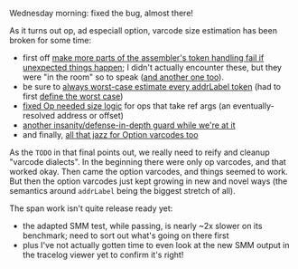 Wednesday morning: fixed the bug, almost there!

As it turns out op, ad especiall option, varcode size estimation has been
broken for some time:
- first off [make more parts of the assembler's token handling fail if
  unexpected things happen][32081b27]; I didn't actually encounter these, but
  they were "in the room" so to speak ([and another one too][fc58ff6d]).
- be sure to [always worst-case estimate every addrLabel token][47fa1e06] (had
  to first [define the worst case][0e50d60a])
- [fixed Op needed size logic][1741399d] for ops that take ref args (an
  eventually-resolved address or offset)
- [another insanity/defense-in-depth guard while we're at it][d8e378a2]
- and finally, [all that jazz for Option varcodes too][b4b4b3d1]

As the `TODO` in that final points out, we really need to reify and cleanup
"varcode dialects". In the beginning there were only op varcodes, and that
worked okay. Then came the option varcodes, and things seemed to work. But then
the option varcodes just kept growing in new and novel ways (the semantics
around `addrLabel` being the biggest stretch of all).

The span work isn't quite release ready yet:
- the adapted SMM test, while passing, is nearly ~2x slower on its benchmark;
  need to sort out what's going on there first
- plus I've not actually gotten time to even look at the new SMM output in the
  tracelog viewer yet to confirm it's right!

[32081b27]: https://github.com/jcorbin/stackvm/commit/32081b272e3133ce258239549927132832c35cf0
[fc58ff6d]: https://github.com/jcorbin/stackvm/commit/fc58ff6d4650526a7643c597192ec3191012d148
[0e50d60a]: https://github.com/jcorbin/stackvm/commit/0e50d60a94b3f461cb91819bf71254ce0ffacab4
[47fa1e06]: https://github.com/jcorbin/stackvm/commit/47fa1e06ce1f368fe6af90848e8b2e4652c323e1
[1741399d]: https://github.com/jcorbin/stackvm/commit/1741399d48f4da004513e75488dc036b4bc9efcb
[d8e378a2]: https://github.com/jcorbin/stackvm/commit/d8e378a20b0dc9f289670c5371d041c74b0ba450
[b4b4b3d1]: https://github.com/jcorbin/stackvm/commit/b4b4b3d1aebce6961465c51bcde3138d612148ae

